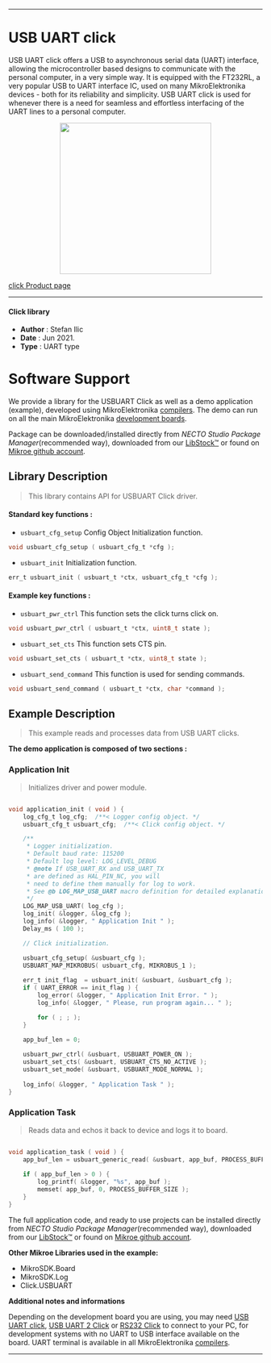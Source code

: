 
---
# USB UART click

USB UART click offers a USB to asynchronous serial data (UART) interface, allowing the microcontroller based designs to communicate with the personal computer, in a very simple way. It is equipped with the FT232RL, a very popular USB to UART interface IC, used on many MikroElektronika devices - both for its reliability and simplicity. USB UART click is used for whenever there is a need for seamless and effortless interfacing of the UART lines to a personal computer.

<p align="center">
  <img src="https://download.mikroe.com/images/click_for_ide/usbuart_click.png" height=300px>
</p>

[click Product page](https://www.mikroe.com/usb-uart-click)

---


#### Click library

- **Author**        : Stefan Ilic
- **Date**          : Jun 2021.
- **Type**          : UART type


# Software Support

We provide a library for the USBUART Click
as well as a demo application (example), developed using MikroElektronika
[compilers](https://www.mikroe.com/necto-studio).
The demo can run on all the main MikroElektronika [development boards](https://www.mikroe.com/development-boards).

Package can be downloaded/installed directly from *NECTO Studio Package Manager*(recommended way), downloaded from our [LibStock&trade;](https://libstock.mikroe.com) or found on [Mikroe github account](https://github.com/MikroElektronika/mikrosdk_click_v2/tree/master/clicks).

## Library Description

> This library contains API for USBUART Click driver.

#### Standard key functions :

- `usbuart_cfg_setup` Config Object Initialization function.
```c
void usbuart_cfg_setup ( usbuart_cfg_t *cfg );
```

- `usbuart_init` Initialization function.
```c
err_t usbuart_init ( usbuart_t *ctx, usbuart_cfg_t *cfg );
```

#### Example key functions :

- `usbuart_pwr_ctrl` This function sets the click turns click on.
```c
void usbuart_pwr_ctrl ( usbuart_t *ctx, uint8_t state );
```

- `usbuart_set_cts` This function sets CTS pin.
```c
void usbuart_set_cts ( usbuart_t *ctx, uint8_t state );
```

- `usbuart_send_command` This function is used for sending commands.
```c
void usbuart_send_command ( usbuart_t *ctx, char *command );
```

## Example Description

> This example reads and processes data from USB UART clicks.

**The demo application is composed of two sections :**

### Application Init

> Initializes driver and power module.

```c

void application_init ( void ) {
    log_cfg_t log_cfg;  /**< Logger config object. */
    usbuart_cfg_t usbuart_cfg;  /**< Click config object. */

    /** 
     * Logger initialization.
     * Default baud rate: 115200
     * Default log level: LOG_LEVEL_DEBUG
     * @note If USB_UART_RX and USB_UART_TX 
     * are defined as HAL_PIN_NC, you will 
     * need to define them manually for log to work. 
     * See @b LOG_MAP_USB_UART macro definition for detailed explanation.
     */
    LOG_MAP_USB_UART( log_cfg );
    log_init( &logger, &log_cfg );
    log_info( &logger, " Application Init " );
    Delay_ms ( 100 );

    // Click initialization.

    usbuart_cfg_setup( &usbuart_cfg );
    USBUART_MAP_MIKROBUS( usbuart_cfg, MIKROBUS_1 );
    
    err_t init_flag  = usbuart_init( &usbuart, &usbuart_cfg );
    if ( UART_ERROR == init_flag ) {
        log_error( &logger, " Application Init Error. " );
        log_info( &logger, " Please, run program again... " );

        for ( ; ; );
    }

    app_buf_len = 0;
    
    usbuart_pwr_ctrl( &usbuart, USBUART_POWER_ON );
    usbuart_set_cts( &usbuart, USBUART_CTS_NO_ACTIVE );
    usbuart_set_mode( &usbuart, USBUART_MODE_NORMAL );
    
    log_info( &logger, " Application Task " );
}

```

### Application Task

> Reads data and echos it back to device and logs it to board.

```c

void application_task ( void ) {
    app_buf_len = usbuart_generic_read( &usbuart, app_buf, PROCESS_BUFFER_SIZE );
    
    if ( app_buf_len > 0 ) {
        log_printf( &logger, "%s", app_buf );
        memset( app_buf, 0, PROCESS_BUFFER_SIZE );
    }
}

```


The full application code, and ready to use projects can be installed directly from *NECTO Studio Package Manager*(recommended way), downloaded from our [LibStock&trade;](https://libstock.mikroe.com) or found on [Mikroe github account](https://github.com/MikroElektronika/mikrosdk_click_v2/tree/master/clicks).

**Other Mikroe Libraries used in the example:**

- MikroSDK.Board
- MikroSDK.Log
- Click.USBUART

**Additional notes and informations**

Depending on the development board you are using, you may need
[USB UART click](https://www.mikroe.com/usb-uart-click),
[USB UART 2 Click](https://www.mikroe.com/usb-uart-2-click) or
[RS232 Click](https://www.mikroe.com/rs232-click) to connect to your PC, for
development systems with no UART to USB interface available on the board. UART
terminal is available in all MikroElektronika
[compilers](https://shop.mikroe.com/compilers).

---
